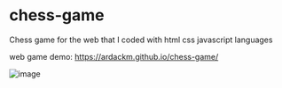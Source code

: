 # chess-game
Chess game for the web that I coded with html css javascript languages

web game demo: https://ardackm.github.io/chess-game/

![image](https://user-images.githubusercontent.com/79649337/146770224-0c11a586-c6a4-410b-83aa-9ced2cccee22.png)
